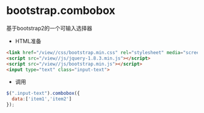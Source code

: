 # bootstrap.combobox
基于bootstrap2的一个可输入选择器

* HTML准备
```html
<link href="/view//css/bootstrap.min.css" rel="stylesheet" media="screen">
<script src="/view//js/jquery-1.8.3.min.js"></script>
<script src="/view//js/bootstrap.min.js"></script>
<input type="text" class="input-text">
```

* 调用
```javascript
$(".input-text").combobox({
  data:['item1','item2']
});
```
